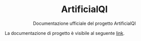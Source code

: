 <h1 align="center">ArtificialQI</h1>

<p align="center">Documentazione ufficiale del progetto ArtificialQI</p>

La documentazione di progetto è visibile al seguente [link](https://alt-f4-eng.github.io/Documentazione/).
